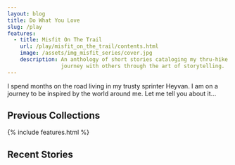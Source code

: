```yaml
---
layout: blog
title: Do What You Love
slug: /play
features:
  - title: Misfit On The Trail
    url: /play/misfit_on_the_trail/contents.html
    image: /assets/img_misfit_series/cover.jpg
    description: An anthology of short stories cataloging my thru-hike of the Appalachian Trail in 2022. The stories where a way to share my
                 journey with others through the art of storytelling.
---
```


I spend months on the road living in my trusty sprinter Heyvan. I am on a journey to be
inspired by the world around me. Let me tell you about it...
<br />

## Previous Collections

{% include features.html %}

## Recent Stories
